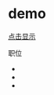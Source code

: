# demo

<section class="am-page">

  <div data-am-widget="zx_actionsheet" class="am-zx_actionsheet am-zx_actionsheet-default" >

  <a href="javascript:;" class="am-btn am-btn-success am-btn-block am-margin-top" data-am-modal="{target: '#my-actions'}">点击显示</a>

  <div class="am-modal-actions zx-threelevel" id="my-actions">
    <div class="am-list-news-hd zx-title">职位</div>
    <div class="zx-list-box">
      <ul class="am-avg-sm-3 zx-list">
        <li class="J_level_1"></li>
        <li class="J_level_2"></li>
        <li class="J_level_3"></li>
      </ul>
    </div>
  </div>
</div>

</section>



<script src="../amazeui.threelevel.js"></script>
<script src="demo.js"></script>
